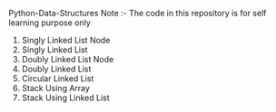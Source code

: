 Python-Data-Structures
Note :- The code in this repository is for self learning purpose only

1) Singly Linked List Node
2) Singly Linked List
3) Doubly Linked List Node
4) Doubly Linked List
5) Circular Linked List
6) Stack Using Array
7) Stack Using Linked List
